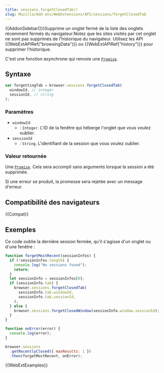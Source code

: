 ```yaml
---
title: sessions.forgetClosedTab()
slug: Mozilla/Add-ons/WebExtensions/API/sessions/forgetClosedTab
---
```


{{AddonSidebar()}}Supprime un onglet fermé de la liste des onglets récemment fermés du navigateur.Notez que les sites visités par cet onglet ne sont pas supprimés de l'historique du navigateur. Utilisez les API {{WebExtAPIRef("browsingData")}} oo {{WebExtAPIRef("history")}} pour supprimer l'historique.

C'est une fonction asynchrone qui renvoie une [`Promise`](/fr/docs/Web/JavaScript/Reference/Objets_globaux/Promise).

## Syntaxe

```js
var forgettingTab = browser.sessions.forgetClosedTab(
  windowId, // integer
  sessionId, // string
);
```

### Paramètres

- `windowId`
  - : `Integer`. L'ID de la fenêtre qui héberge l'onglet que vous voulez oublier.
- `sessionId`
  - : `String`. L'identifiant de la session que vous voulez oublier.

### Valeur retournée

Une [`Promise`](/fr/docs/Web/JavaScript/Reference/Objets_globaux/Promise). Cela sera accompli sans arguments lorsque la session a été supprimée.

Si une erreur se produit, la promesse sera rejetée avec un message d'erreur.

## Compatibilité des navigateurs

{{Compat}}

## Exemples

Ce code oublie la dernière session fermée, qu'il s'agisse d'un onglet ou d'une fenêtre :

```js
function forgetMostRecent(sessionInfos) {
  if (!sessionInfos.length) {
    console.log("No sessions found");
    return;
  }
  let sessionInfo = sessionInfos[0];
  if (sessionInfo.tab) {
    browser.sessions.forgetClosedTab(
      sessionInfo.tab.windowId,
      sessionInfo.tab.sessionId,
    );
  } else {
    browser.sessions.forgetClosedWindow(sessionInfo.window.sessionId);
  }
}

function onError(error) {
  console.log(error);
}

browser.sessions
  .getRecentlyClosed({ maxResults: 1 })
  .then(forgetMostRecent, onError);
```

{{WebExtExamples}}
